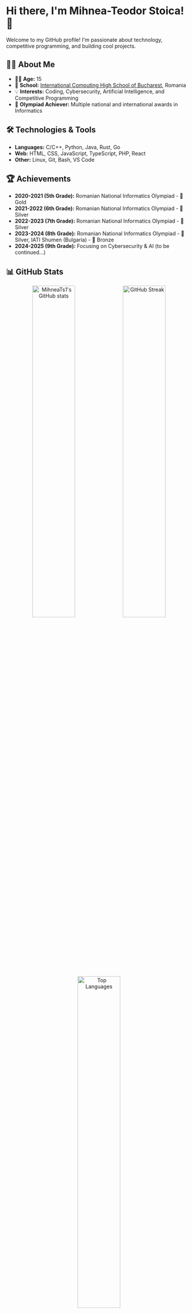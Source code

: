 # Hi there, I'm Mihnea-Teodor Stoica! 👋

Welcome to my GitHub profile! I'm passionate about technology, competitive programming, and building cool projects.

## 👨‍💻 About Me
- 🧑‍🎓 **Age:** 15
- 🏫 **School:** [International Computing High School of Bucharest](https://ichb.ro/), Romania
- 💡 **Interests:** Coding, Cybersecurity, Artificial Intelligence, and Competitive Programming
- 🏅 **Olympiad Achiever:** Multiple national and international awards in Informatics

## 🛠️ Technologies & Tools
- **Languages:** C/C++, Python, Java, Rust, Go
- **Web:** HTML, CSS, JavaScript, TypeScript, PHP, React
- **Other:** Linux, Git, Bash, VS Code

## 🏆 Achievements
- **2020-2021 (5th Grade):** Romanian National Informatics Olympiad - 🥇 Gold
- **2021-2022 (6th Grade):** Romanian National Informatics Olympiad - 🥈 Silver
- **2022-2023 (7th Grade):** Romanian National Informatics Olympiad - 🥈 Silver
- **2023-2024 (8th Grade):** Romanian National Informatics Olympiad - 🥈 Silver, IATI Shumen (Bulgaria) - 🥉 Bronze
- **2024-2025 (9th Grade):** Focusing on Cybersecurity & AI (to be continued...)

## 📊 GitHub Stats
<p align="center">
  <img src="https://github-readme-stats.vercel.app/api?username=MihneaTs1&show_icons=true&theme=tokyonight" alt="MihneaTs1's GitHub stats" width="48%"/>
  <img src="https://github-readme-streak-stats.herokuapp.com/?user=MihneaTs1&theme=tokyonight" alt="GitHub Streak" width="48%"/>
  <br/>
  <img src="https://github-readme-stats.vercel.app/api/top-langs/?username=MihneaTs1&layout=compact&theme=tokyonight" alt="Top Languages" width="48%"/>
</p>

## 📫 Connect with Me
- [GitHub](https://github.com/MihneaTs1)
- [Codeforces](https://codeforces.com/profile/KimberlyBruh)
- **Email:** stoicamihnea2009@gmail.com

---

> "Strive not to be a success, but rather to be of value." – Albert Einstein

<!---
MihneaTs1/MihneaTs1 is a ✨ special ✨ repository because its `README.md` (this file) appears on your GitHub profile.
You can click the Preview link to take a look at your changes.
-->
